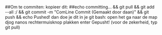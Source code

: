 ##Om te commiten:
kopieer dit: ##echo committing... && git pull && git add --all :/ && git commit -m "ComLine Commit (Gemaakt door daan)" && git push && echo Pushed!
dan doe je dit in je git bash:
open het
ga naar de map djog nanos
rechtermuisknop
plakken
enter
Gepusht!
(voor de zekerheid, typ git pull)

